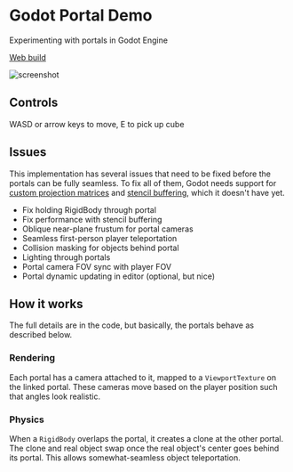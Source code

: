 # Godot Portal Demo

Experimenting with portals in Godot Engine

[Web build](https://io12.github.io/godot-portal-demo/)

![screenshot](screenshot.png)

## Controls

WASD or arrow keys to move, E to pick up cube

## Issues

This implementation has several issues that need to be fixed before
the portals can be fully seamless. To fix all of them, Godot needs
support for [custom projection matrices](https://github.com/godotengine/godot/issues/7499)
and [stencil buffering](https://github.com/godotengine/godot/issues/23721), which
it doesn't have yet.

- Fix holding RigidBody through portal
- Fix performance with stencil buffering
- Oblique near-plane frustum for portal cameras
- Seamless first-person player teleportation
- Collision masking for objects behind portal
- Lighting through portals
- Portal camera FOV sync with player FOV
- Portal dynamic updating in editor (optional, but nice)

## How it works

The full details are in the code, but basically, the portals behave as
described below.

### Rendering

Each portal has a camera attached to it, mapped to a `ViewportTexture`
on the linked portal. These cameras move based on the player position
such that angles look realistic.

### Physics

When a `RigidBody` overlaps the portal, it creates a clone at the
other portal. The clone and real object swap once the real object's
center goes behind its portal. This allows somewhat-seamless object
teleportation.
